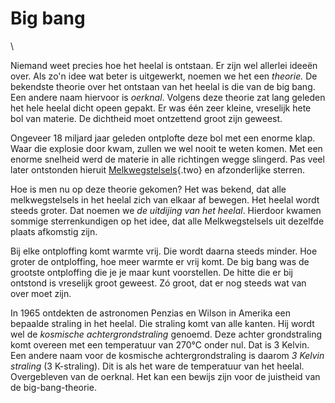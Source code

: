 # Big bang

\

Niemand weet precies hoe het heelal is ontstaan. Er zijn wel allerlei
ideeën over. Als zo\'n idee wat beter is uitgewerkt, noemen we het een
*theorie.* De bekendste theorie over het ontstaan van het heelal is die
van de big bang. Een andere naam hiervoor is *oerknal*. Volgens deze
theorie zat lang geleden het hele heelal dicht opeen gepakt. Er was één
zeer kleine, vreselijk hete bol van materie. De dichtheid moet
ontzettend groot zijn geweest.

Ongeveer 18 miljard jaar geleden ontplofte deze bol met een enorme klap.
Waar die explosie door kwam, zullen we wel nooit te weten komen. Met een
enorme snelheid werd de materie in alle richtingen wegge slingerd. Pas
veel later ontstonden hieruit [Melkwegstelsels](melkwegs.html){.two} en
afzonderlijke sterren.

Hoe is men nu op deze theorie gekomen? Het was bekend, dat alle
melkwegstelsels in het heelal zich van elkaar af bewegen. Het heelal
wordt steeds groter. Dat noemen we *de uitdijing van het heelal*.
Hierdoor kwamen sommige sterrenkundigen op het idee, dat alle
Melkwegstelsels uit dezelfde plaats afkomstig zijn.

Bij elke ontploffing komt warmte vrij. Die wordt daarna steeds minder.
Hoe groter de ontploffing, hoe meer warmte er vrij komt. De big bang was
de grootste ontploffing die je je maar kunt voorstellen. De hitte die er
bij ontstond is vreselijk groot geweest. Zó groot, dat er nog steeds wat
van over moet zijn.

In 1965 ontdekten de astronomen Penzias en Wilson in Amerika een
bepaalde straling in het heelal. Die straling komt van alle kanten. Hij
wordt wel de *kosmische achtergrondstraling* genoemd. Deze achter
grondstraling komt overeen met een temperatuur van 270°C onder nul. Dat
is 3 Kelvin. Een andere naam voor de kosmische achtergrondstraling is
daarom *3 Kelvin straling* (3 K-straling). Dit is als het ware de
temperatuur van het heelal. Overgebleven van de oerknal. Het kan een
bewijs zijn voor de juistheid van de big-bang-theorie.
